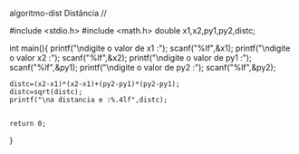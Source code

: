 algoritmo-dist
Distância //

#include <stdio.h>
#include <math.h>
double x1,x2,py1,py2,distc;

int main(){
    printf("\ndigite o valor de x1 :");
    scanf("%lf",&x1);
    printf("\ndigite o valor x2 :");
    scanf("%lf",&x2);
    printf("\ndigite o valor de py1 :");
    scanf("%lf",&py1);
    printf("\ndigite o valor de py2 :");
    scanf("%lf",&py2);
    
    distc=(x2-x1)*(x2-x1)+(py2-py1)*(py2-py1);
    distc=sqrt(distc);
    printf("\na distancia e :%.4lf",distc);
    
    
    return 0;
}
